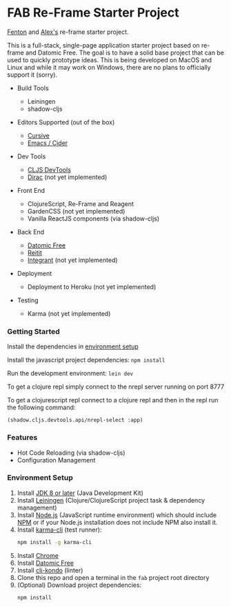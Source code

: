 # FAB Re-Frame Starter Project 

[Fenton](https://github.com/ftravers) and [Alex's](https://github.com/aeberts) re-frame starter project.

This is a full-stack, single-page application starter project based on re-frame and Datomic Free. 
The goal is to have a solid base project that can be used to quickly prototype ideas. 
This is being developed on MacOS and Linux and while it may work on Windows, there are no plans to officially support it (sorry).   

- Build Tools
    - Leiningen
    - shadow-cljs

- Editors Supported (out of the box)
    - [Cursive](https://cursive-ide.com/)
    - [Emacs / Cider](https://docs.cider.mx/cider/index.html)

- Dev Tools
    - [CLJS DevTools](https://github.com/binaryage/cljs-devtools)
    - [Dirac]() (not yet implemented)

- Front End
    - ClojureScript, Re-Frame and Reagent
    - GardenCSS (not yet implemented)
    - Vanilla ReactJS components (via shadow-cljs) 
    
- Back End
    - [Datomic Free](https://my.datomic.com/downloads/free)
    - [Reitit](https://www.metosin.fi/blog/reitit/) 
    - [Integrant](https://github.com/weavejester/integrant) (not yet implemented)  

- Deployment
    - Deployment to Heroku (not yet implemented)

- Testing
    - Karma (not yet implemented)


### Getting Started
Install the dependencies in <a href="#environment-setup">environment setup</a> 

Install the javascript project dependencies:
```npm install```

Run the development environment:
```lein dev```

To get a clojure repl simply connect to the nrepl server running on port 8777

To get a clojurescript repl connect to a clojure repl and then in the repl run the following command:

```clojurescript
(shadow.cljs.devtools.api/nrepl-select :app)
```  

### Features

- Hot Code Reloading (via shadow-cljs)
- Configuration Management

### Environment Setup
<a name="environment-setup"/>

1. Install [JDK 8 or later](https://openjdk.java.net/install/) (Java Development Kit)
2. Install [Leiningen](https://leiningen.org/#install) (Clojure/ClojureScript project task &
dependency management)
3. Install [Node.js](https://nodejs.org/) (JavaScript runtime environment) which should include
   [NPM](https://docs.npmjs.com/cli/npm) or if your Node.js installation does not include NPM also install it.
4. Install [karma-cli](https://www.npmjs.com/package/karma-cli) (test runner):
    ```sh
    npm install -g karma-cli
    ```
5. Install [Chrome](https://www.google.com/chrome/)
6. Install [Datomic Free](https://my.datomic.com/downloads/free)
7. Install [clj-kondo](https://github.com/borkdude/clj-kondo/blob/master/doc/install.md) (linter)
8. Clone this repo and open a terminal in the `fab` project root directory
9. (Optional) Download project dependencies:
    ```sh
    npm install
    ```